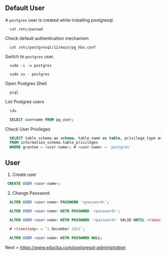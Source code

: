 ## Default User
A `postgres` user is created while installing postgresql.

```shell
  cat /etc/passwd
```

Check default authentication mechanism

```shell
  cat /etc/postgresql/12/main/pg_hba.conf
```

Switch to `postgres` user.

```shell
  sudo -i -u postgres
```

```shell
  sudo su - postgres
```


Open Postgres Shell

```shell
  psql
```

List Postgres users

```sql
  \du
```

```sql
  SELECT username FROM pg_user;
```

Check User Privileges

```sql
  SELECT table_schema as schema, table_name as table, privilege_type as privilege 
  FROM information_schema.table_privileges  
  WHERE grantee = <user-name>; # <user-name> = 'postgres'
 ```

## User 
1.  Create user
```sql
 CREATE USER <user-name>;
```

2. Change Password

```sql
  ALTER USER <user-name> PASSWORD '<password>';
```

```sql
  ALTER USER <user-name> WITH PASSWORD '<password>';
```

```sql
  ALTER USER <user-name> WITH PASSWORD '<password>' VALID UNTIL <timestamp>; 
  
  # <timestamp> = `1 December 2021`;
```

	
```sql
  ALTER USER <user-name> WITH PASSWORD NULL;
```


Next > https://www.educba.com/postgresql-administration


